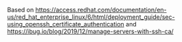 Based on https://access.redhat.com/documentation/en-us/red_hat_enterprise_linux/6/html/deployment_guide/sec-using_openssh_certificate_authentication and https://ibug.io/blog/2019/12/manage-servers-with-ssh-ca/
